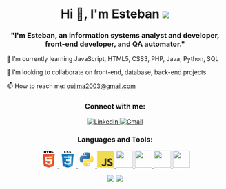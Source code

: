 

  <h1 align="center">Hi 👋, I'm Esteban <img height="40" src="https://emoji.gg/assets/emoji/7333-parrotdance.gif"></h1>


  <h3 align="center">"I'm Esteban, an information systems analyst and developer, front-end developer, and QA automator."</h3>


  🌱 I’m currently learning JavaScript, HTML5, CSS3, PHP, Java, Python, SQL

  👯 I’m looking to collaborate on front-end, database, back-end projects

  📫 How to reach me: oujima2003@gmail.com

  <h3 align="center">Connect with me:</h3>
  <div align="center">
    <a href="https://www.linkedin.com/in/lauro_brant-1/" target="_blank">
      <img src="https://img.shields.io/badge/LinkedIn-0077B5?style=for-the-badge&logo=linkedin&logoColor=white"
        alt="LinkedIn" />
    </a>
    <a href="mailto:produtor.brantlauro@gmail.com" target="_blank">
      <img src="https://img.shields.io/badge/Gmail-D14836?style=for-the-badge&logo=gmail&logoColor=white" alt="Gmail" />
    </a>
  </div>

  <h3 align="center">Languages and Tools:</h3>

  <p align="center">
      <a href="https://www.w3.org/html/" target="_blank">
          <img src="https://raw.githubusercontent.com/devicons/devicon/master/icons/html5/html5-original-wordmark.svg"
              alt="html5" width="40" height="40" />
      </a>
      <a href="https://www.w3schools.com/css/" target="_blank">
          <img src="https://raw.githubusercontent.com/devicons/devicon/master/icons/css3/css3-original-wordmark.svg"
              alt="css3" width="40" height="40" />
      </a>
      <a href="https://www.python.org" target="_blank">
          <img src="https://raw.githubusercontent.com/devicons/devicon/master/icons/python/python-original.svg"
              alt="python" width="40" height="40" />
      </a>
      <a href="https://developer.mozilla.org/en-US/docs/Web/JavaScript" target="_blank">
          <img src="https://raw.githubusercontent.com/devicons/devicon/master/icons/javascript/javascript-original.svg"
              alt="javascript" width="40" height="40" />
      </a>
      <a href="https://git-scm.com/" target="_blank">
          <img src="https://cdn.jsdelivr.net/gh/devicons/devicon/icons/git/git-original.svg" width="40" height="40" />
      </a>
      <a href="https://www.php.net/" target="_blank">
          <img src="https://cdn.jsdelivr.net/gh/devicons/devicon/icons/php/php-original.svg" width="40" height="40" />
      </a>
      <a href="https://getbootstrap.com/" target="_blank">
          <img src="https://cdn.jsdelivr.net/gh/devicons/devicon/icons/bootstrap/bootstrap-original.svg" width="40"
              height="40" />
      </a>
      <a href="https://www.mysql.com/" target="_blank">
          <img src="https://cdn.jsdelivr.net/gh/devicons/devicon/icons/mysql/mysql-original.svg" width="40" height="40" />
      </a>
  </p>

  <p align="center">
      <img height="150"
          src="https://github-readme-stats.vercel.app/api?username=aztolfo&theme=react&show_icons=true&include_all_commits=true" />
      <img height="150"
          src="https://github-readme-stats.vercel.app/api/top-langs/?username=aztolfo&theme=react&layout=compact" />
  </p>

  <link rel="stylesheet" href="https://cdn.jsdelivr.net/gh/devicons/devicon@v2.15.1/devicon.min.css">

